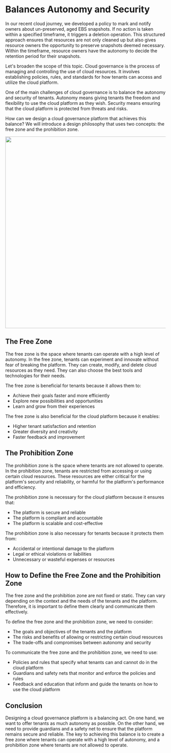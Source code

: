 # Balances Autonomy and Security

In our recent cloud journey, we developed a policy to mark and notify owners about un-preserved, aged EBS snapshots. If no action is taken within a specified timeframe, it triggers a deletion operation. This structured approach ensures that resources are not only cleaned up but also gives resource owners the opportunity to preserve snapshots deemed necessary. Within the timeframe, resource owners have the autonomy to decide the retention period for their snapshots.

Let's broaden the scope of this topic. Cloud governance is the process of managing and controlling the use of cloud resources. It involves establishing policies, rules, and standards for how tenants can access and utilize the cloud platform.

One of the main challenges of cloud governance is to balance the autonomy and security of tenants. Autonomy means giving tenants the freedom and flexibility to use the cloud platform as they wish. Security means ensuring that the cloud platform is protected from threats and risks.

How can we design a cloud governance platform that achieves this balance? We will introduce a design philosophy that uses two concepts: the free zone and the prohibition zone.

<img src="images/journey/autonomy-and-security-zones.png" width=600px>

## The Free Zone

The free zone is the space where tenants can operate with a high level of autonomy. In the free zone, tenants can experiment and innovate without fear of breaking the platform. They can create, modify, and delete cloud resources as they need. They can also choose the best tools and technologies for their needs.

The free zone is beneficial for tenants because it allows them to:

- Achieve their goals faster and more efficiently
- Explore new possibilities and opportunities
- Learn and grow from their experiences

The free zone is also beneficial for the cloud platform because it enables:

- Higher tenant satisfaction and retention
- Greater diversity and creativity
- Faster feedback and improvement

## The Prohibition Zone

The prohibition zone is the space where tenants are not allowed to operate. In the prohibition zone, tenants are restricted from accessing or using certain cloud resources. These resources are either critical for the platform's security and reliability, or harmful for the platform's performance and efficiency.

The prohibition zone is necessary for the cloud platform because it ensures that:

- The platform is secure and reliable
- The platform is compliant and accountable
- The platform is scalable and cost-effective

The prohibition zone is also necessary for tenants because it protects them from:

- Accidental or intentional damage to the platform
- Legal or ethical violations or liabilities
- Unnecessary or wasteful expenses or resources

## How to Define the Free Zone and the Prohibition Zone

The free zone and the prohibition zone are not fixed or static. They can vary depending on the context and the needs of the tenants and the platform. Therefore, it is important to define them clearly and communicate them effectively.

To define the free zone and the prohibition zone, we need to consider:

- The goals and objectives of the tenants and the platform
- The risks and benefits of allowing or restricting certain cloud resources
- The trade-offs and compromises between autonomy and security

To communicate the free zone and the prohibition zone, we need to use:

- Policies and rules that specify what tenants can and cannot do in the cloud platform
- Guardians and safety nets that monitor and enforce the policies and rules
- Feedback and education that inform and guide the tenants on how to use the cloud platform

## Conclusion

Designing a cloud governance platform is a balancing act. On one hand, we want to offer tenants as much autonomy as possible. On the other hand, we need to provide guardians and a safety net to ensure that the platform remains secure and reliable. The key to achieving this balance is to create a free zone where tenants can operate with a high level of autonomy, and a prohibition zone where tenants are not allowed to operate.
